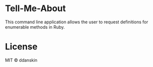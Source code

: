 # Tell-Me-About
This command line application allows the user to request definitions for enumerable methods in Ruby.

# License
MIT &copy; ddanskin
